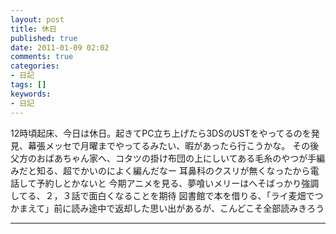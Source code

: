 ```yaml
---
layout: post
title: 休日
published: true
date: 2011-01-09 02:02
comments: true
categories:
- 日記
tags: []
keywords:
- 日記
---
```

12時頃起床、今日は休日。起きてPC立ち上げたら3DSのUSTをやってるのを発見、幕張メッセで月曜までやってるみたい、暇があったら行こうかな。
その後父方のおばあちゃん家へ、コタツの掛け布団の上にしいてある毛糸のやつが手編みだと知る、超でかいのによく編んだなー
耳鼻科のクスリが無くなったから電話して予約しとかないと
今期アニメを見る、夢喰いメリーはへそばっかり強調してる、２，３話で面白くなることを期待
図書館で本を借りる、「ライ麦畑でつかまえて」前に読み途中で返却した思い出があるが、こんどこそ全部読みきろう

---


